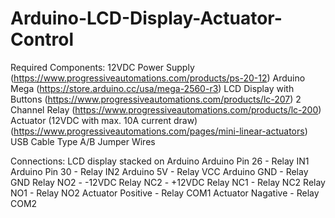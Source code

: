 # Arduino-LCD-Display-Actuator-Control
Required Components:
12VDC Power Supply (https://www.progressiveautomations.com/products/ps-20-12)
Arduino Mega (https://store.arduino.cc/usa/mega-2560-r3)
LCD Display with Buttons (https://www.progressiveautomations.com/products/lc-207)
2 Channel Relay (https://www.progressiveautomations.com/products/lc-200)
Actuator (12VDC with max. 10A current draw) (https://www.progressiveautomations.com/pages/mini-linear-actuators)
USB Cable Type A/B
Jumper Wires

Connections:
LCD display stacked on Arduino
Arduino Pin 26 - Relay IN1
Arduino Pin 30 - Relay IN2
Arduino 5V - Relay VCC
Arduino GND - Relay GND
Relay NO2 - -12VDC
Relay NC2 - +12VDC
Relay NC1 - Relay NC2
Relay NO1 - Relay NO2
Actuator Positive - Relay COM1
Actuator Nagative - Relay COM2
